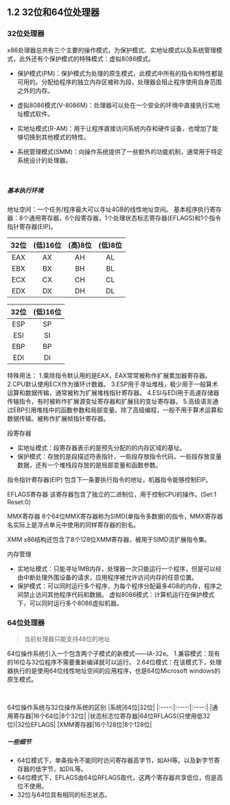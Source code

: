 ## 1.2  32位和64位处理器

### 32位处理器

 x86处理器总共有三个主要的操作模式，为保护模式、实地址模式以及系统管理模式，此外还有个保护模式的特殊模式：虚拟8086模式。

* 保护模式(PM)：保护模式为处理的原生模式，此模式中所有的指令和特性都是可用的。分配给程序的独立内存区被称为段，处理器会阻止程序使用自身范围之外的内存。

* 虚拟8086模式(V-8086M)：处理器可以处在一个安全的环境中直接执行实地址模式软件。

* 实地址模式(R-AM)：用于让程序直接访问系统内存和硬件设备，也增加了能够切换到其他模式的特性。

* 系统管理模式(SMM)：向操作系统提供了一些额外的功能机制，通常用于特定系统设计的处理器。

&emsp;

##### 基本执行环境

 地址空间：一个任务/程序最大可以寻址4GB的线性地址空间。
 基本程序执行寄存器：8个通用寄存器，6个段寄存器，1个处理状态标志寄存器(EFLAGS)和1个指令指针寄存器(EIP)。

|32位|(低)16位|(高)8位|(低)8位|
|:----:|:----:|:----:|:----:|
|EAX|AX|AH|AL|
|EBX|BX|BH|BL|
|ECX|CX|CH|CL|
|EDX|DX|DH|DL|

|32位|(低)16位|
|:----:|:----:|
|ESP|SP|
|ESI|SI|
|EBP|BP|
|EDI|DI|

 特殊用法：
 1.乘除指令默认用的是EAX，EAX常常被称作扩展累加器寄存器。
 2.CPU默认使用ECX作为循环计数器。
 3.ESP用于寻址堆栈，极少用于一般算术运算和数据传输，通常被称为扩展堆栈指针寄存器。
 4.ESI与EDI用于高速存储器传输指令，有时被称作扩展源变址寄存器和扩展目的变址寄存器。
 5.高级语言通过EBP引用堆栈中的函数参数和局部变量。除了高级编程，一般不用于算术运算和数据传输。被称作扩展帧指针寄存器。

 段寄存器

* 实地址模式：段寄存器表示的是预先分配的的内存区域的基址。
* 保护模式：存放的是段描述符表指针，一些段存放指令代码，一些段存放变量数据，还有一个堆栈段存放的是局部变量和函数参数。

指令指针寄存器(EIP)
包含下一条要执行指令的地址，机器指令能够控制EIP。

EFLAGS寄存器
该寄存器包含了独立的二进制位，用于控制CPU的操作。(Set:1  Reset:0)

MMX寄存器
8个64位MMX寄存器称为SIMD(单指令多数据)的指令，MMX寄存器名实际上是浮点单元中使用的同样寄存器的别名。

XMM
x86结构还包含了8个128位XMM寄存器，被用于SIMD流扩展指令集。

内存管理

* 实地址模式：只能寻址1MB内存，处理器一次只能运行一个程序，但是可以经由中断处理外围设备的请求，应用程序被允许访问内存的任意位置。
* 保护模式：可以同时运行多个程序，为每个程序分配最多4GB的内存，程序之间禁止访问其他程序代码和数据。
虚拟8086模式：计算机运行在保护模式下，可以同时运行多个8086虚拟机器。

### 64位处理器

>当前处理器只能支持48位的地址

64位操作系统引入一个包含两个子模式的新模式——IA-32e。
1.兼容模式：现有的16位与32位程序不需要重新编译就可以运行。
2.64位模式：在该模式下，处理器执行的是使用64位线性地址空间的应用程序，也是64位Microsoft windows的原生模式。

&emsp;

64位操作系统与32位操作系统的区别
|系统|64位|32位|
|:----:|:----:|:----:|
|通用寄存器|16个64位|8个32位|
|状态标志位寄存器|64位RFLAGS(只使用低32位)|32位EFLAGS|
|XMM寄存器|16个128位|8个128位|

##### 一些细节

* 64位模式下，单条指令不能同时访问寄存器高字节，如AH等。以及新字节寄存器的低字节，如DIL等。
* 64位模式下，EFLAGS由64位RFLAGS取代，这两个寄存器共享低位，但是高位不使用。
* 32位与64位具有相同的标志状态。
